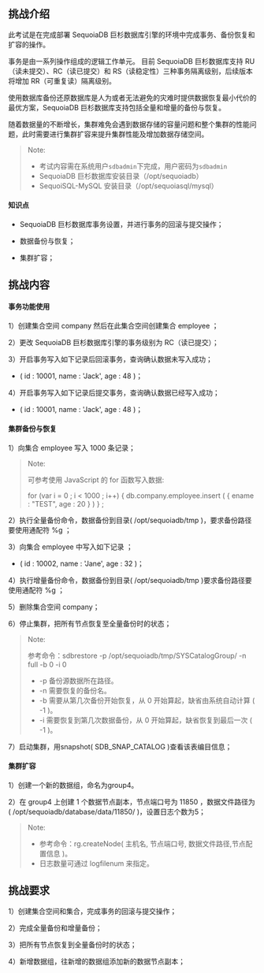 ## 挑战介绍

此考试是在完成部署 SequoiaDB 巨杉数据库引擎的环境中完成事务、备份恢复和扩容的操作。

事务是由一系列操作组成的逻辑工作单元。 目前 SequoiaDB 巨杉数据库支持 RU（读未提交）、RC（读已提交）和 RS（读稳定性）三种事务隔离级别，后续版本将增加 RR（可重复读）隔离级别。

使用数据库备份还原数据库是人为或者无法避免的灾难时提供数据恢复最小代价的最优方案，SequoiaDB 巨杉数据库支持包括全量和增量的备份与恢复。

随着数据量的不断增长，集群难免会遇到数据存储的容量问题和整个集群的性能问题，此时需要进行集群扩容来提升集群性能及增加数据存储空间。


> Note:
> - 考试内容需在系统用户`sdbadmin`下完成，用户密码为`sdbadmin`
> - SequoiaDB 巨杉数据库安装目录（/opt/sequoiadb）
> - SequoiSQL-MySQL 安装目录（/opt/sequoiasql/mysql）

#### 知识点

- SequoiaDB 巨杉数据库事务设置，并进行事务的回滚与提交操作；

- 数据备份与恢复；

- 集群扩容；


## 挑战内容

#### 事务功能使用

1）创建集合空间 company 然后在此集合空间创建集合 employee ；

2）更改 SequoiaDB 巨杉数据库引擎的事务级别为 RC（读已提交）；

3）开启事务写入如下记录后回滚事务，查询确认数据未写入成功；

- ( id : 10001, name : 'Jack', age : 48 )；

4）开启事务写入如下记录后提交事务，查询确认数据已经写入成功；

- ( id : 10001, name : 'Jack', age : 48 )；

#### 集群备份与恢复

1）向集合 employee 写入 1000 条记录；

> Note:
>
> 可参考使用 JavaScript 的 for 函数写入数据:
>
> for (var i = 0 ; i < 1000 ; i++) { db.company.employee.insert ( { ename : "TEST", age : 20 } ) } ;

2）执行全量备份命令，数据备份到目录( /opt/sequoiadb/tmp )，要求备份路径要使用通配符 %g ；

3）向集合 employee 中写入如下记录 ；

- ( id : 10002, name : 'Jane', age : 32 )；

4）执行增量备份命令，数据备份到目录( /opt/sequoiadb/tmp )要求备份路径要使用通配符 %g ；

5）删除集合空间 company；

6）停止集群，把所有节点恢复至全量备份时的状态；

>Note:
>
>参考命令：sdbrestore -p /opt/sequoiadb/tmp/SYSCatalogGroup/ -n full -b 0 -i 0
>
> - -p 备份源数据所在路径。
> - -n 需要恢复的备份名。
> - -b 需要从第几次备份开始恢复，从 0 开始算起，缺省由系统自动计算 ( -1 )。
> - -i 需要恢复到第几次数据备份，从 0 开始算起，缺省恢复到最后一次 ( -1 )。

7）启动集群，用snapshot( SDB_SNAP_CATALOG )查看该表编目信息；


#### 集群扩容

1）创建一个新的数据组，命名为group4。

2）在 group4 上创建 1 个数据节点副本，节点端口号为 11850 ，数据文件路径为( /opt/sequoiadb/database/data/11850/ )，设置日志个数为5；
>Note:
>
>- 参考命令：rg.createNode( 主机名, 节点端口号, 数据文件路径,节点配置信息 )。
>- 日志数量可通过 logfilenum 来指定。

## 挑战要求

1）创建集合空间和集合，完成事务的回滚与提交操作；

2）完成全量备份和增量备份；

3）把所有节点恢复到全量备份时的状态；

4）新增数据组，往新增的数据组添加新的数据节点副本；



<!--
挑战1

一、
db.createCS("company");

db.company.createCL("employee");



db.updateConf ( { transisolation : 1 } , { Global : true } ) ;

db.transBegin();
db.company.employee.insert({id : 10001, name : 'SequoiaDBer1', age : 48});
db.transRollback();

db.transBegin();
db.company.employee.insert({id : 10001, name : 'SequoiaDBer1', age : 48});
db.transCommit();


二、
db.backup ( { Name : "fullback", Path : "/opt/sequoiadb/tmp/%g", Overwrite : true, Description : "full backup" } ) ; 


四、
db.backup ( { Name : "fullback", Path : "/opt/sequoiadb/tmp/%g", EnsureInc : true } ) ;

五、
sdbstop -t all 

sdbrestore -p /opt/sequoiadb/tmp/SYSCatalogGroup/ -n fullback -b 0 -i 0
sdbrestore -p /opt/sequoiadb/tmp/group1/ -n fullback -b 0 -i 0
sdbrestore -p /opt/sequoiadb/tmp/group2/ -n fullback -b 0 -i 0
sdbrestore -p /opt/sequoiadb/tmp/group3/ -n fullback -b 0 -i 0

六、
sdbstart -t all 


挑战2

db.createRG ( "group4" ) ;

db.getRG ( "group4" ).createNode ( "sdbserver1", 11850, "/opt/sequoiadb/database/data/11850/" ) ; 

-->
  
